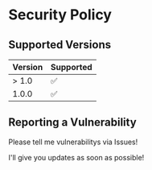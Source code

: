 # Security Policy

## Supported Versions

| Version | Supported          |
| ------- | ------------------ |
| > 1.0   | :white_check_mark: |
| 1.0.0   | :white_check_mark: |


## Reporting a Vulnerability
Please tell me vulnerabilitys via Issues!

I'll give you updates as soon as possible!

